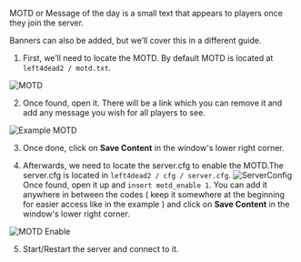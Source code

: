 MOTD or Message of the day is a small text that appears to players once they join the server.

Banners can also be added, but we’ll cover this in a different guide.

1. First, we’ll need to locate the MOTD. By default MOTD is located at `left4dead2 / motd.txt`.

![MOTD](../images/motd.png)

2. Once found, open it. There will be a link which you can remove it and add any message you wish for all players to see. 

![Example MOTD](../images/example-motd.png)

3. Once done, click on **Save Content** in the window's lower right corner.

4. Afterwards, we need to locate the server.cfg to enable the MOTD.The server.cfg is located in `left4dead2 / cfg / server.cfg`.
![ServerConfig](../images/serverconfig.png)
Once found, open it up and `insert motd_enable 1`. You can add it anywhere in between the codes ( keep it somewhere at the beginning for easier access like in the example ) and click on **Save Content** in the window's lower right corner.

![MOTD Enable](../images/motd-enable.png)

5. Start/Restart the server and connect to it.
